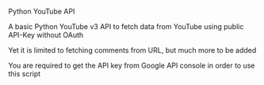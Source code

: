 Python YouTube API

A basic Python YouTube v3 API to fetch data from YouTube using public API-Key without OAuth

Yet it is limited to fetching comments from URL, but much more to be added

You are required to get the API key from Google API console in order to use this script

